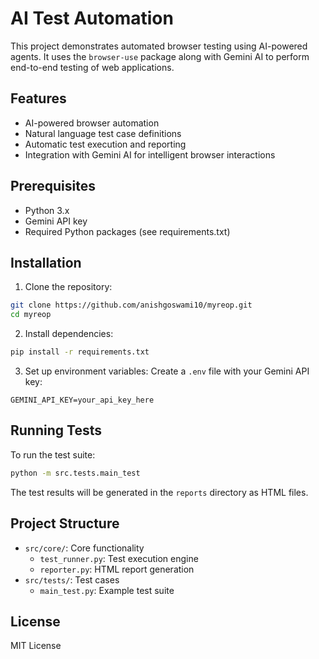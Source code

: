 # AI Test Automation

This project demonstrates automated browser testing using AI-powered agents. It uses the `browser-use` package along with Gemini AI to perform end-to-end testing of web applications.

## Features

- AI-powered browser automation
- Natural language test case definitions
- Automatic test execution and reporting
- Integration with Gemini AI for intelligent browser interactions

## Prerequisites

- Python 3.x
- Gemini API key
- Required Python packages (see requirements.txt)

## Installation

1. Clone the repository:
```bash
git clone https://github.com/anishgoswami10/myreop.git
cd myreop
```

2. Install dependencies:
```bash
pip install -r requirements.txt
```

3. Set up environment variables:
Create a `.env` file with your Gemini API key:
```
GEMINI_API_KEY=your_api_key_here
```

## Running Tests

To run the test suite:
```bash
python -m src.tests.main_test
```

The test results will be generated in the `reports` directory as HTML files.

## Project Structure

- `src/core/`: Core functionality
  - `test_runner.py`: Test execution engine
  - `reporter.py`: HTML report generation
- `src/tests/`: Test cases
  - `main_test.py`: Example test suite

## License

MIT License 